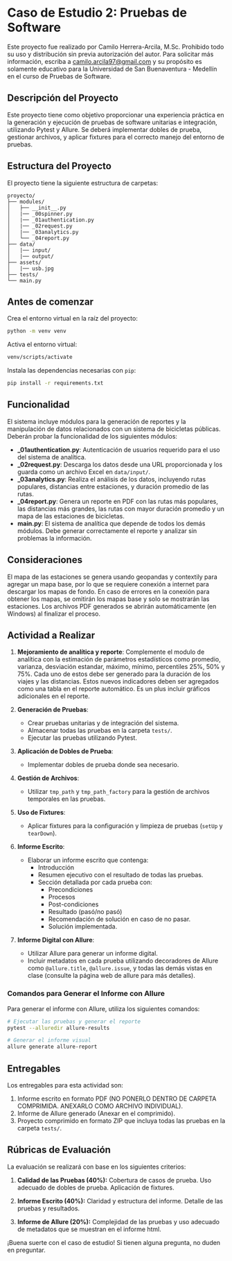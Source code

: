# Caso de Estudio 2: Pruebas de Software

Este proyecto fue realizado por Camilo Herrera-Arcila, M.Sc. Prohibido todo su uso y distribución sin previa autorización del autor. Para solicitar más información, escriba a [camilo.arcila97@gmail.com](mailto:camilo.arcila97@gmail.com) y su propósito es solamente educativo para la Universidad de San Buenaventura - Medellín en el curso de Pruebas de Software.

## Descripción del Proyecto

Este proyecto tiene como objetivo proporcionar una experiencia práctica en la generación y ejecución de pruebas de software unitarias e integración, utilizando Pytest y Allure. Se deberá implementar dobles de prueba, gestionar archivos, y aplicar fixtures para el correcto manejo del entorno de pruebas.

## Estructura del Proyecto

El proyecto tiene la siguiente estructura de carpetas:

```text
proyecto/
├── modules/
│   ├── __init__.py
│   |── _00spinner.py
│   |── _01authentication.py
│   |── _02request.py
│   |── _03analytics.py
│   └── _04report.py
├── data/
│   |── input/
│   |── output/
├── assets/
│   |── usb.jpg
├── tests/
└── main.py
```

## Antes de comenzar

Crea el entorno virtual en la raíz del proyecto:

```bash
python -m venv venv
```

Activa el entorno virtual:

```bash
venv/scripts/activate
```

Instala las dependencias necesarias con `pip`:

```bash
pip install -r requirements.txt
```

## Funcionalidad

El sistema incluye módulos para la generación de reportes y la manipulación de datos relacionados con un sistema de bicicletas públicas. Deberán probar la funcionalidad de los siguientes módulos:

- **_01authentication.py**: Autenticación de usuarios requerido para el uso del sistema de analítica.
- **_02request.py**: Descarga los datos desde una URL proporcionada y los guarda como un archivo Excel en `data/input/`.
- **_03analytics.py**: Realiza el análisis de los datos, incluyendo rutas populares, distancias entre estaciones, y duración promedio de las rutas.
- **_04report.py**: Genera un reporte en PDF con las rutas más populares, las distancias más grandes, las rutas con mayor duración promedio y un mapa de las estaciones de bicicletas.
- **main.py**: El sistema de analítica que depende de todos los demás módulos. Debe generar correctamente el reporte y analizar sin problemas la información.

## Consideraciones

El mapa de las estaciones se genera usando geopandas y contextily para agregar un mapa base, por lo que se requiere conexión a internet para descargar los mapas de fondo. En caso de errores en la conexión para obtener los mapas, se omitirán los mapas base y solo se mostrarán las estaciones. Los archivos PDF generados se abrirán automáticamente (en Windows) al finalizar el proceso.
  
## Actividad a Realizar

1. **Mejoramiento de analítica y reporte**: Complemente el modulo de analítica con la estimación de parámetros estadísticos como promedio, varianza, desviación estandar, máximo, mínimo, percentiles 25%, 50% y 75%. Cada uno de estos debe ser generado para la duración de los viajes y las distancias. Estos nuevos indicadores deben ser agregados como una tabla en el reporte automático. Es un plus incluir gráficos adicionales en el reporte.
2. **Generación de Pruebas**:
   - Crear pruebas unitarias y de integración del sistema.
   - Almacenar todas las pruebas en la carpeta `tests/`.
   - Ejecutar las pruebas utilizando Pytest.

3. **Aplicación de Dobles de Prueba**:
   - Implementar dobles de prueba donde sea necesario.

4. **Gestión de Archivos**:
   - Utilizar `tmp_path` y `tmp_path_factory` para la gestión de archivos temporales en las pruebas.

5. **Uso de Fixtures**:
   - Aplicar fixtures para la configuración y limpieza de pruebas (`setUp` y `tearDown`).

6. **Informe Escrito**:
   - Elaborar un informe escrito que contenga:
     - Introducción
     - Resumen ejecutivo con el resultado de todas las pruebas.
     - Sección detallada por cada prueba con:
       - Precondiciones
       - Procesos
       - Post-condiciones
       - Resultado (pasó/no pasó)
       - Recomendación de solución en caso de no pasar.
       - Solución implementada.

7. **Informe Digital con Allure**:
   - Utilizar Allure para generar un informe digital.
   - Incluir metadatos en cada prueba utilizando decoradores de Allure como `@allure.title`, `@allure.issue`, y todas las demás vistas en clase (consulte la página web de allure para más detalles).

### Comandos para Generar el Informe con Allure

Para generar el informe con Allure, utiliza los siguientes comandos:

```bash
# Ejecutar las pruebas y generar el reporte
pytest --alluredir allure-results

# Generar el informe visual
allure generate allure-report
```

## Entregables

Los entregables para esta actividad son:

1. Informe escrito en formato PDF (NO PONERLO DENTRO DE CARPETA COMPRIMIDA. ANEXARLO COMO ARCHIVO INDIVIDUAL).
2. Informe de Allure generado (Anexar en el comprimido).
3. Proyecto comprimido en formato ZIP que incluya todas las pruebas en la carpeta `tests/`.

## Rúbricas de Evaluación

La evaluación se realizará con base en los siguientes criterios:

1. **Calidad de las Pruebas (40%):** Cobertura de casos de prueba. Uso adecuado de dobles de prueba. Aplicación de fixtures.

2. **Informe Escrito (40%):** Claridad y estructura del informe. Detalle de las pruebas y resultados.

3. **Informe de Allure (20%):** Complejidad de las pruebas y uso adecuado de metadatos que se muestran en el informe html.

¡Buena suerte con el caso de estudio! Si tienen alguna pregunta, no duden en preguntar.
